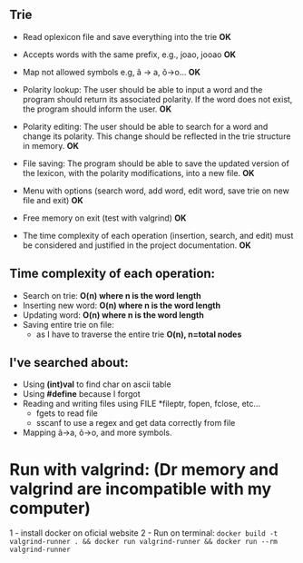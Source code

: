 ## Trie

- Read oplexicon file and save everything into the trie **OK**

- Accepts words with the same prefix, e.g., joao, jooao **OK**

- Map not allowed symbols e.g, ã -> a, õ->o... **OK**

- Polarity lookup: The user should be able to input a word and the program should return its associated polarity. If the word does not exist, the program should inform the user. **OK**

- Polarity editing: The user should be able to search for a word and change its polarity. This change should be reflected in the trie structure in memory. **OK**

- File saving: The program should be able to save the updated version of the lexicon, with the polarity modifications, into a new file. **OK**

- Menu with options (search word, add word, edit word, save trie on new file and exit) **OK**

- Free memory on exit (test with valgrind) **OK**

- The time complexity of each operation (insertion, search, and edit) must be considered and justified in the project documentation. **OK**

## Time complexity of each operation:

- Search on trie: **O(n) where n is the word length**
- Inserting new word: **O(n) where n is the word length**
- Updating word: **O(n) where n is the word length**
- Saving entire trie on file:
  - as I have to traverse the entire trie **O(n), n=total nodes**

## I've searched about:

- Using **(int)val** to find char on ascii table
- Using **#define** because I forgot
- Reading and writing files using FILE \*fileptr, fopen, fclose, etc...
  - fgets to read file
  - sscanf to use a regex and get data correctly from file
- Mapping ã->a, õ->o, and more symbols.

# Run with valgrind: (Dr memory and valgrind are incompatible with my computer)

1 - install docker on oficial website
2 - Run on terminal: `docker build -t valgrind-runner . && docker run valgrind-runner && docker run --rm valgrind-runner`
